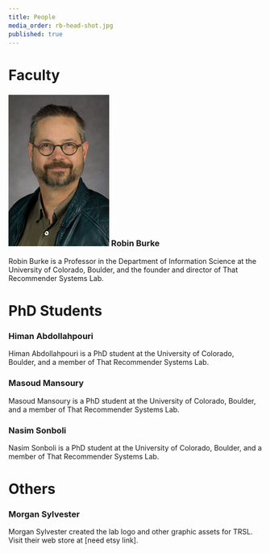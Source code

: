 ```yaml
---
title: People
media_order: rb-head-shot.jpg
published: true
---
```


# Faculty

### ![Robin Burke photo](rb-head-shot.jpg) Robin Burke
Robin Burke is a Professor in the Department of Information Science at the University of Colorado, Boulder, and the founder and director of That Recommender Systems Lab.

# PhD Students

### Himan Abdollahpouri
Himan Abdollahpouri is a PhD student at the University of Colorado, Boulder, and a member of That Recommender Systems Lab.

### Masoud Mansoury
Masoud Mansoury is a PhD student at the University of Colorado, Boulder, and a member of That Recommender Systems Lab.

### Nasim Sonboli
Nasim Sonboli is a PhD student at the University of Colorado, Boulder, and a member of That Recommender Systems Lab.

# Others

### Morgan Sylvester
Morgan Sylvester created the lab logo and other graphic assets for TRSL. Visit their web store at [need etsy link].